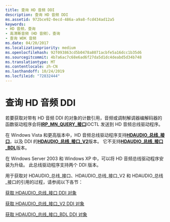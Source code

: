 ```yaml
---
title: 查询 HD 音频 DDI
description: 查询 HD 音频 DDI
ms.assetid: 972bce92-0ecd-486a-a9a8-fcd434ad12a5
keywords:
- HD 音频，查询
- 高清晰音频（HD 音频），查询
- 查询 WDK 音频
ms.date: 04/20/2017
ms.localizationpriority: medium
ms.openlocfilehash: 92f093863cd5b0478a8071acbfe5a16dcc1b35d6
ms.sourcegitcommit: 4b7a6ac7c68e6ad6f27da5d1dc4deabd5d34b748
ms.translationtype: MT
ms.contentlocale: zh-CN
ms.lasthandoff: 10/24/2019
ms.locfileid: "72832444"
---
```

# <a name="querying-for-an-hd-audio-ddi"></a>查询 HD 音频 DDI


若要获取对带有 HD 音频 DDI 的对象的计数引用，音频或调制解调器编解码器的函数驱动程序会将[**IRP\_MN\_QUERY\_接口**](https://docs.microsoft.com/windows-hardware/drivers/kernel/irp-mn-query-interface)IOCTL 发送到 HD 音频总线驱动程序。

在 Windows Vista 和更高版本中，HD 音频总线驱动程序支持[**HDAUDIO\_总线\_接口**](https://docs.microsoft.com/windows-hardware/drivers/ddi/hdaudio/ns-hdaudio-_hdaudio_bus_interface)，以及 DDI 的[**HDAUDIO\_总线\_接口\_V2**](https://docs.microsoft.com/windows-hardware/drivers/ddi/hdaudio/ns-hdaudio-_hdaudio_bus_interface_v2)版本。 它不支持[**HDAUDIO\_总线\_接口\_BDL**](https://docs.microsoft.com/windows-hardware/drivers/ddi/hdaudio/ns-hdaudio-_hdaudio_bus_interface_bdl)版本。

在 Windows Server 2003 和 Windows XP 中，可以将 HD 音频总线驱动程序安装为升级。 此总线驱动程序支持两个 DDI 版本。

用于获取对 HDAUDIO\_总线\_接口、HDAUDIO\_总线\_接口\_V2 和 HDAUDIO\_总线\_接口的引用的过程，请参阅以下各节：

[获取 HDAUDIO\_总线\_接口 DDI 对象](obtaining-an-hdaudio-bus-interface-ddi-object.md)

[获取 HDAUDIO\_总线\_接口\_V2 DDI 对象](obtaining-an-hdaudio-bus-interface-v2-ddi-object.md)

[获取 HDAUDIO\_总线\_接口\_BDL DDI 对象](obtaining-an-hdaudio-bus-interface-bdl-ddi-object.md)

 

 




